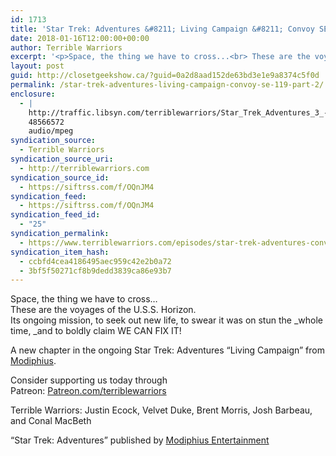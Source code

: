```yaml
---
id: 1713
title: 'Star Trek: Adventures &#8211; Living Campaign &#8211; Convoy SE-119 (Part 2)'
date: 2018-01-16T12:00:00+00:00
author: Terrible Warriors
excerpt: '<p>Space, the thing we have to cross...<br> These are the voyages of the U.S.S. Horizon.<br> Its ongoing mission, to seek out new life, to swear it was on stun the <em>whole time,&nbsp;</em>and to boldly claim WE CAN FIX IT!<br> <br> A new chapter in the ongoing Star Trek: Adventures "Living Campaign" from <a href="http://www.modiphius.com/">Modiphius</a>.<br> <br> Consider supporting us today through Patreon:&nbsp;<a href="http://patreon.com/terriblewarriors">Patreon.com/terriblewarriors</a></p> <p>Terrible Warriors: Justin Ecock, Velvet Duke, Brent Morris, Josh Barbeau, and Conal MacBeth</p> <p>"Star Trek: Adventures" published by&nbsp;<a href="http://www.modiphius.com/">Modiphius Entertainment</a></p>'
layout: post
guid: http://closetgeekshow.ca/?guid=0a2d8aad152de63bd3e1e9a8374c5f0d
permalink: /star-trek-adventures-living-campaign-convoy-se-119-part-2/
enclosure:
  - |
    http://traffic.libsyn.com/terriblewarriors/Star_Trek_Adventures_3_-_Part_2.mp3?dest-id=577835
    48566572
    audio/mpeg
syndication_source:
  - Terrible Warriors
syndication_source_uri:
  - http://terriblewarriors.com
syndication_source_id:
  - https://siftrss.com/f/OQnJM4
syndication_feed:
  - https://siftrss.com/f/OQnJM4
syndication_feed_id:
  - "25"
syndication_permalink:
  - https://www.terriblewarriors.com/episodes/star-trek-adventures-convoy-episode-2
syndication_item_hash:
  - ccbfd4cea4186495aec959c42e2b0a72
  - 3bf5f50271cf8b9dedd3839ca86e93b7
---
```

Space, the thing we have to cross&#8230;  
These are the voyages of the U.S.S. Horizon.  
Its ongoing mission, to seek out new life, to swear it was on stun the _whole time, _and to boldly claim WE CAN FIX IT!

A new chapter in the ongoing Star Trek: Adventures &#8220;Living Campaign&#8221; from [Modiphius](http://www.modiphius.com/).

Consider supporting us today through Patreon: [Patreon.com/terriblewarriors](http://patreon.com/terriblewarriors)

Terrible Warriors: Justin Ecock, Velvet Duke, Brent Morris, Josh Barbeau, and Conal MacBeth

&#8220;Star Trek: Adventures&#8221; published by [Modiphius Entertainment](http://www.modiphius.com/)